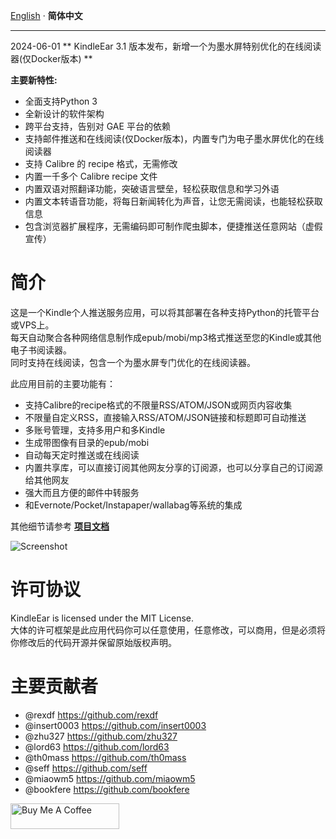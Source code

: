 [English](readme.md) · __简体中文__

---

2024-06-01  ** KindleEar 3.1 版本发布，新增一个为墨水屏特别优化的在线阅读器(仅Docker版本) **     

**主要新特性:**
* 全面支持Python 3   
* 全新设计的软件架构   
* 跨平台支持，告别对 GAE 平台的依赖   
* 支持邮件推送和在线阅读(仅Docker版本)，内置专门为电子墨水屏优化的在线阅读器     
* 支持 Calibre 的 recipe 格式，无需修改    
* 内置一千多个 Calibre recipe 文件    
* 内置双语对照翻译功能，突破语言壁垒，轻松获取信息和学习外语    
* 内置文本转语音功能，将每日新闻转化为声音，让您无需阅读，也能轻松获取信息     
* 包含浏览器扩展程序，无需编码即可制作爬虫脚本，便捷推送任意网站（虚假宣传）      



# 简介
这是一个Kindle个人推送服务应用，可以将其部署在各种支持Python的托管平台或VPS上。   
每天自动聚合各种网络信息制作成epub/mobi/mp3格式推送至您的Kindle或其他电子书阅读器。    
同时支持在线阅读，包含一个为墨水屏专门优化的在线阅读器。    


此应用目前的主要功能有：  

* 支持Calibre的recipe格式的不限量RSS/ATOM/JSON或网页内容收集
* 不限量自定义RSS，直接输入RSS/ATOM/JSON链接和标题即可自动推送
* 多账号管理，支持多用户和多Kindle
* 生成带图像有目录的epub/mobi
* 自动每天定时推送或在线阅读
* 内置共享库，可以直接订阅其他网友分享的订阅源，也可以分享自己的订阅源给其他网友
* 强大而且方便的邮件中转服务
* 和Evernote/Pocket/Instapaper/wallabag等系统的集成


其他细节请参考 **[项目文档](https://cdhigh.github.io/KindleEar)**




![Screenshot](https://raw.githubusercontent.com/cdhigh/KindleEar/master/docs/images/scrshot.gif)






# 许可协议
KindleEar is licensed under the MIT License.  
大体的许可框架是此应用代码你可以任意使用，任意修改，可以商用，但是必须将你修改后的代码开源并保留原始版权声明。  

# 主要贡献者
* @rexdf <https://github.com/rexdf> 
* @insert0003 <https://github.com/insert0003> 
* @zhu327 <https://github.com/zhu327> 
* @lord63 <https://github.com/lord63> 
* @th0mass <https://github.com/th0mass> 
* @seff <https://github.com/seff> 
* @miaowm5 <https://github.com/miaowm5> 
* @bookfere <https://github.com/bookfere> 

<a href="https://www.buymeacoffee.com/cdhigh" target="_blank"><img src="https://cdn.buymeacoffee.com/buttons/default-orange.png" alt="Buy Me A Coffee" height="41" width="174"></a>
